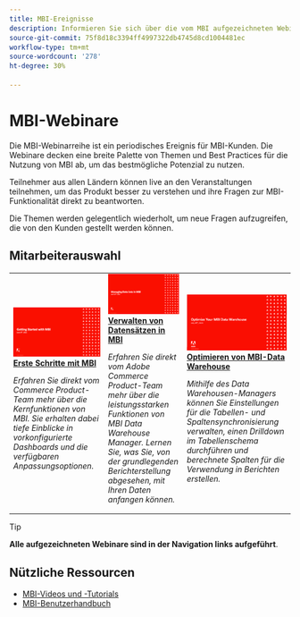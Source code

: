 ```yaml
---
title: MBI-Ereignisse
description: Informieren Sie sich über die vom MBI aufgezeichneten Webinare, in denen eine Vielzahl von Themen und Best Practices für die Nutzung von MBI so weit wie möglich behandelt werden.
source-git-commit: 75f8d18c3394ff4997322db4745d8cd1004481ec
workflow-type: tm+mt
source-wordcount: '278'
ht-degree: 30%

---
```


# MBI-Webinare

Die MBI-Webinarreihe ist ein periodisches Ereignis für MBI-Kunden. Die Webinare decken eine breite Palette von Themen und Best Practices für die Nutzung von MBI ab, um das bestmögliche Potenzial zu nutzen.

Teilnehmer aus allen Ländern können live an den Veranstaltungen teilnehmen, um das Produkt besser zu verstehen und ihre Fragen zur MBI-Funktionalität direkt zu beantworten.

Die Themen werden gelegentlich wiederholt, um neue Fragen aufzugreifen, die von den Kunden gestellt werden können.

## Mitarbeiterauswahl

<table>
<tr>
  <td>
    <a href="https://experienceleague.adobe.com/docs/events/mbi-webinars-recordings/2021/getting-started.html">
      <img alt="Erste Schritte mit MBI" src="./assets/getting-started-mbi.png" />
    </a>
     <div>
      <a href="https://experienceleague.adobe.com/docs/events/mbi-webinars-recordings/2021/getting-started.html">
        <strong>Erste Schritte mit MBI</strong>
      </a>
    </div>
    <p>
    <em>Erfahren Sie direkt vom Commerce Product-Team mehr über die Kernfunktionen von MBI. Sie erhalten dabei tiefe Einblicke in vorkonfigurierte Dashboards und die verfügbaren Anpassungsoptionen.</em>
    <p>
  </td>
  <td>
    <a href="https://experienceleague.adobe.com/docs/events/mbi-webinars-recordings/2023/manage-data-sets.html">
      <img alt="Verwalten von Datensätzen in MBI" src="./assets/managing-data-sets-mbi.png" />
    </a>
     <div>
      <a href="https://experienceleague.adobe.com/docs/events/mbi-webinars-recordings/2023/manage-data-sets.html">
        <strong>Verwalten von Datensätzen in MBI</strong>
      </a>
    </div>
    <p>
    <em>Erfahren Sie direkt vom Adobe Commerce Product-Team mehr über die leistungsstarken Funktionen von MBI Data Warehouse Manager. Lernen Sie, was Sie, von der grundlegenden Berichterstellung abgesehen, mit Ihren Daten anfangen können.</em>
    <p>
  </td>
   <td>
    <a href="https://experienceleague.adobe.com/docs/events/mbi-webinars-recordings/2021/optimize-data-warehouse.html">
      <img alt="Optimieren von MBI-Data Warehouse" src="./assets/optimize-data-warehouse.png" />
    </a>
     <div>
      <a href="https://experienceleague.adobe.com/docs/events/mbi-webinars-recordings/2021/optimize-data-warehouse.html">
        <strong>Optimieren von MBI-Data Warehouse</strong>
      </a>
    </div>
    <p>
    <em>Mithilfe des Data Warehousen-Managers können Sie Einstellungen für die Tabellen- und Spaltensynchronisierung verwalten, einen Drilldown im Tabellenschema durchführen und berechnete Spalten für die Verwendung in Berichten erstellen.</em>
    <p>
  </td>
</tr>
</table>

>[!TIP]
>
>**Alle aufgezeichneten Webinare sind in der Navigation links aufgeführt**.

## Nützliche Ressourcen

- [MBI-Videos und -Tutorials](https://experienceleague.adobe.com/docs/commerce-learn/tutorials/mbi/filter-sets.html)
- [MBI-Benutzerhandbuch](https://experienceleague.adobe.com/docs/commerce-business-intelligence/mbi/guide-overview.html?lang=de)
